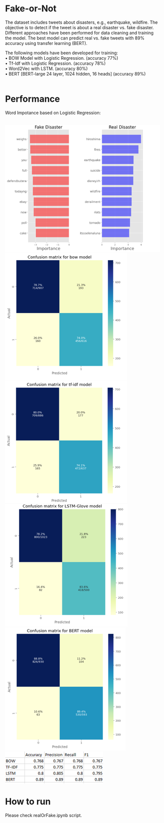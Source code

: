 # Fake-or-Not
The dataset includes tweets about disasters, e.g., earthquake, wildfire. The objective is to detect if the tweet is about a real disaster vs. fake disaster. Different approaches have been performed for data cleaning and training the model. The best model can predict real vs. fake tweets with 89% accuracy using transfer learning (BERT).

The following models have been developed for training:<br>
• BOW Model with Logistic Regression. (accuracy 77%)<br>
• Tf-Idf with Logistic Regression. (accuracy 78%)<br>
• Word2Vec with LSTM. (accuracy 80%)<br>
• BERT [BERT-large 24 layer, 1024 hidden, 16 heads] (accuracy 89%)<br>
<br>
# Performance
Word Impotance based on Logistic Regression:<br><br>

![](wordImportance.PNG)
![](bow.PNG)
![](tf-idf.PNG)
![](lstm.PNG)
![](bert.PNG)
![](performance_all.PNG)

# How to run
Please check realOrFake.ipynb script.

